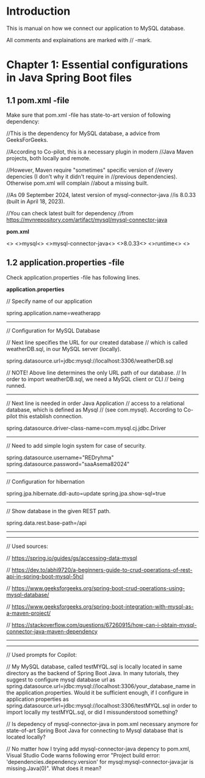 # Introduction

This is manual on how we connect our application
to MySQL database.

All comments and explainations are marked with // -mark.

# Chapter 1: Essential configurations in Java Spring Boot files

## 1.1 pom.xml -file

Make sure that pom.xml -file has state-to-art version
of following dependency:


//This is the dependency for MySQL database, a advice from GeeksForGeeks.
		
//According to Co-pilot, this is a necessary plugin in modern
//Java Maven projects, both locally and remote.

//However, Maven require "sometimes" specific version of 
//every depencies (I don't why it didn't require in
//previous dependencies). Otherwise pom.xml will complain
//about a missing built.

//As 09 September 2024, latest version of mysql-connector-java
//is 8.0.33 (built in April 18, 2023).

//You can check latest built for dependency
//from https://mvnrepository.com/artifact/mysql/mysql-connector-java


**pom.xml**

<<dependency>>
<<groupId>>mysql<</groupId>>
<<artifactId>>mysql-connector-java<</artifactId>>
<<version>>8.0.33<</version>>
<<scope>>runtime<</scope>>
<</dependency>>


## 1.2 application.properties -file

Check application.properties -file has following lines.


**application.properties**

// Specify name of our application

spring.application.name=weatherapp

---

// Configuration for MySQL Database 


// Next line specifies the URL for our created database
// which is called weatherDB.sql, in our MySQL server (locally).

spring.datasource.url=jdbc:mysql://localhost:3306/weatherDB.sql

// NOTE! Above line determines the only URL path of our database.
// In order to import weatherDB.sql, we need a MySQL client or CLI
// being runned.

---

// Next line is needed in order Java Application
// access to a relational database, which is defined as Mysql
// (see com.mysql). According to Co-pilot this establish connection.

spring.datasource.driver-class-name=com.mysql.cj.jdbc.Driver

---

// Need to add simple login system for case of security.

spring.datasource.username="REDryhma"
spring.datasource.password="saaAsema82024"

---

// Configuration for hibernation

spring.jpa.hibernate.ddl-auto=update
spring.jpa.show-sql=true

---

// Show database in the given REST path.

spring.data.rest.base-path=/api

---
---

// Used sources:

// https://spring.io/guides/gs/accessing-data-mysql

// https://dev.to/abhi9720/a-beginners-guide-to-crud-operations-of-rest-api-in-spring-boot-mysql-5hcl

// https://www.geeksforgeeks.org/spring-boot-crud-operations-using-mysql-database/

// https://www.geeksforgeeks.org/spring-boot-integration-with-mysql-as-a-maven-project/

// https://stackoverflow.com/questions/67260915/how-can-i-obtain-mysql-connector-java-maven-dependency

---
---

// Used prompts for Copilot:

// My MySQL database, called testMYQL.sql is locally located in same directory as the backend of Spring Boot Java. In many tutorials, they suggest to configure mysql database url as spring.datasource.url=jdbc:mysql://localhost:3306/your_database_name in the application.properties. Would it be sufficient enough, if I configure in application properties as spring.datasource.url=jdbc:mysql://localhost:3306/testMYQL.sql in order to import locally my testMYQL.sql, or did I missunderstood something?

// Is depedency of mysql-connector-java in pom.xml necessary anymore for state-of-art Spring Boot Java for connecting to Mysql database that is located locally?

// No matter how I trying add mysql-connector-java depency to pom.xml, Visual Studio Code warns following error "Project build error: 'dependencies.dependency.version' for mysql:mysql-connector-java:jar is missing.Java(0)". What does it mean?